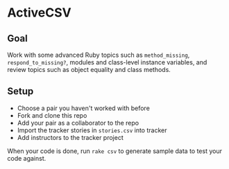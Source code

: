 # ActiveCSV

## Goal

Work with some advanced Ruby topics such as `method_missing`, `respond_to_missing?`, modules and class-level instance 
variables, and review topics such as object equality and class methods.

## Setup

* Choose a pair you haven't worked with before
* Fork and clone this repo
* Add your pair as a collaborator to the repo
* Import the tracker stories in `stories.csv` into tracker
* Add instructors to the tracker project

When your code is done, run `rake csv` to generate sample data to test your code against. 